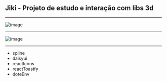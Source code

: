 ## Jiki - Projeto de estudo e interação com libs 3d

---

![image](https://github.com/user-attachments/assets/bdefdd2a-9b35-4a99-ad94-f36646ac7bef)

--- 

![image](https://github.com/user-attachments/assets/0b42afd4-85e3-4573-9eda-e39d6a0f8bf3)

---

- spline
- daisyui
- reactIcons
- reactToastfy
- doteEnv
